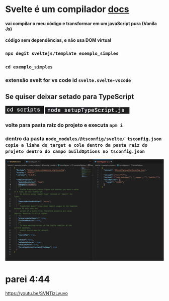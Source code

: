 # Svelte é um compilador [docs](https://svelte.dev/)
#### vai compilar o meu código e transformar em um javaScript pura (Vanila Js) 
#### código sem dependências, e não usa DOM  virtual

### `npx degit sveltejs/template exemplo_simples`
### `cd exemplo_simples`
### extensão svelt for vs code id `svelte.svelte-vscode`
## Se quiser deixar setado para TypeScript 
![alt text](./assents/image.png)
![alt text](./assents/image-1.png)
### volte para pasta raiz do projeto e executa `npm í`
### dentro da pasta `node_modules/@tsconfig/svelte/ tsconfig.json  copie a linha do target e cole dentro da pasta raiz do projeto dentro do campo buildOptions no tsconfig.json` 
![alt text](./assents/image-2.png)

# parei 4:44
https://youtu.be/SVNTizLyuvo

